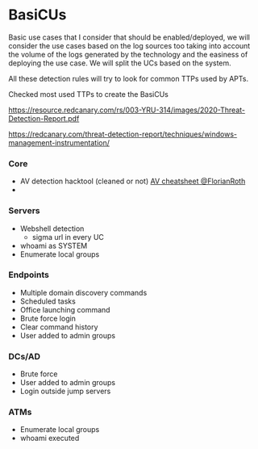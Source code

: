 # BasiCUs 

Basic use cases that I consider that should be enabled/deployed, we will consider the use cases based on the log sources too taking into account the volume of the logs generated by the technology and the easiness of deploying the use case. We will split the UCs based on the system. 

All these detection rules will try to look for common TTPs used by APTs.

Checked most used TTPs to create the BasiCUs

https://resource.redcanary.com/rs/003-YRU-314/images/2020-Threat-Detection-Report.pdf

https://redcanary.com/threat-detection-report/techniques/windows-management-instrumentation/

### Core
- AV detection hacktool (cleaned or not) [AV cheatsheet @FlorianRoth](https://www.nextron-systems.com/wp-content/uploads/2021/03/Antivirus_Event_Analysis_CheatSheet_1.8.1.pdf)
-  

### Servers
- Webshell detection
  - sigma url in every UC
- whoami as SYSTEM
- Enumerate local groups 

### Endpoints
- Multiple domain discovery commands
- Scheduled tasks
- Office launching command
- Brute force login
- Clear command history
- User added to admin groups


### DCs/AD
- Brute force
- User added to admin groups
- Login outside jump servers


### ATMs
- Enumerate local groups
- whoami executed
